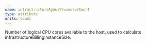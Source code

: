 ```yaml
---
name: infrastructureAgentProcessorCount
type: attribute
units: count
---
```


Number of logical CPU cores available to the host, used to calculate infrastructureBillingInstanceSize.